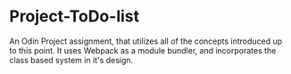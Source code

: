 # Project-ToDo-list
An Odin Project assignment, that utilizes all of the concepts introduced up to this point. It uses Webpack as a module bundler, and incorporates the class based system in it's design.
